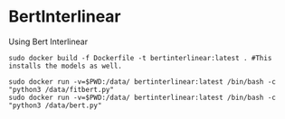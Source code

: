 # BertInterlinear
Using Bert Interlinear


```
sudo docker build -f Dockerfile -t bertinterlinear:latest . #This installs the models as well.

sudo docker run -v=$PWD:/data/ bertinterlinear:latest /bin/bash -c "python3 /data/fitbert.py"
sudo docker run -v=$PWD:/data/ bertinterlinear:latest /bin/bash -c "python3 /data/bert.py"

```


